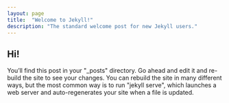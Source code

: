 ```yaml
---
layout: page
title:  "Welcome to Jekyll!"
description: "The standard welcome post for new Jekyll users."
---
```


## Hi!

You’ll find this post in your "_posts" directory. Go ahead and edit it and re-build the site to see your changes. You can rebuild the site in many different ways, but the most common way is to run "jekyll serve", which launches a web server and auto-regenerates your site when a file is updated.
